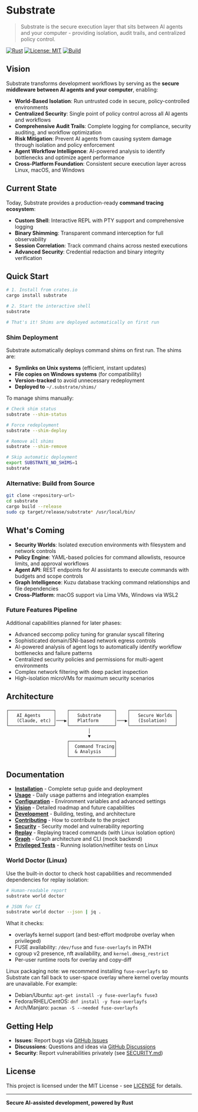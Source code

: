 # Substrate

> Substrate is the secure execution layer that sits between AI agents and your computer - providing isolation, audit trails, and centralized policy control.

[![Rust](https://img.shields.io/badge/rust-1.74%2B-orange.svg)](https://www.rust-lang.org/)
[![License: MIT](https://img.shields.io/badge/License-MIT-yellow.svg)](https://opensource.org/licenses/MIT)
[![Build](https://img.shields.io/badge/build-passing-green.svg)](#development)

## Vision

Substrate transforms development workflows by serving as the **secure middleware between AI agents and your computer**, enabling:

- **World-Based Isolation**: Run untrusted code in secure, policy-controlled environments
- **Centralized Security**: Single point of policy control across all AI agents and workflows
- **Comprehensive Audit Trails**: Complete logging for compliance, security auditing, and workflow optimization
- **Risk Mitigation**: Prevent AI agents from causing system damage through isolation and policy enforcement
- **Agent Workflow Intelligence**: AI-powered analysis to identify bottlenecks and optimize agent performance
- **Cross-Platform Foundation**: Consistent secure execution layer across Linux, macOS, and Windows

## Current State

Today, Substrate provides a production-ready **command tracing ecosystem**:

- **Custom Shell**: Interactive REPL with PTY support and comprehensive logging
- **Binary Shimming**: Transparent command interception for full observability
- **Session Correlation**: Track command chains across nested executions
- **Advanced Security**: Credential redaction and binary integrity verification

## Quick Start

```bash
# 1. Install from crates.io
cargo install substrate

# 2. Start the interactive shell
substrate

# That's it! Shims are deployed automatically on first run
```

### Shim Deployment

Substrate automatically deploys command shims on first run. The shims are:
- **Symlinks on Unix systems** (efficient, instant updates)
- **File copies on Windows systems** (for compatibility)
- **Version-tracked** to avoid unnecessary redeployment
- **Deployed to** `~/.substrate/shims/`

To manage shims manually:
```bash
# Check shim status
substrate --shim-status

# Force redeployment
substrate --shim-deploy

# Remove all shims
substrate --shim-remove

# Skip automatic deployment
export SUBSTRATE_NO_SHIMS=1
substrate
```

### Alternative: Build from Source

```bash
git clone <repository-url>
cd substrate
cargo build --release
sudo cp target/release/substrate* /usr/local/bin/
```

## What's Coming

- **Security Worlds**: Isolated execution environments with filesystem and network controls
- **Policy Engine**: YAML-based policies for command allowlists, resource limits, and approval workflows
- **Agent API**: REST endpoints for AI assistants to execute commands with budgets and scope controls
- **Graph Intelligence**: Kuzu database tracking command relationships and file dependencies
- **Cross-Platform**: macOS support via Lima VMs, Windows via WSL2

### Future Features Pipeline

Additional capabilities planned for later phases:

- Advanced seccomp policy tuning for granular syscall filtering
- Sophisticated domain/SNI-based network egress controls
- AI-powered analysis of agent logs to automatically identify workflow bottlenecks and failure patterns
- Centralized security policies and permissions for multi-agent environments
- Complex network filtering with deep packet inspection
- High-isolation microVMs for maximum security scenarios

## Architecture

```text
┌─────────────────┐    ┌─────────────────┐    ┌─────────────────┐
│   AI Agents     │    │   Substrate     │    │   Secure Worlds │
│   (Claude, etc) │───▶│   Platform      │───▶│   (Isolation)   │
└─────────────────┘    └─────────────────┘    └─────────────────┘
                               │
                               ▼
                       ┌─────────────────┐
                       │  Command Tracing│
                       │  & Analysis     │
                       └─────────────────┘
```

## Documentation

- **[Installation](docs/INSTALLATION.md)** - Complete setup guide and deployment
- **[Usage](docs/USAGE.md)** - Daily usage patterns and integration examples
- **[Configuration](docs/CONFIGURATION.md)** - Environment variables and advanced settings
- **[Vision](docs/VISION.md)** - Detailed roadmap and future capabilities
- **[Development](docs/DEVELOPMENT.md)** - Building, testing, and architecture
- **[Contributing](CONTRIBUTING.md)** - How to contribute to the project
- **[Security](SECURITY.md)** - Security model and vulnerability reporting
 - **[Replay](docs/REPLAY.md)** - Replaying traced commands (with Linux isolation option)
 - **[Graph](docs/GRAPH.md)** - Graph architecture and CLI (mock backend)
 - **[Privileged Tests](docs/HOWTO_PRIVILEGED_TESTS.md)** - Running isolation/netfilter tests on Linux

### World Doctor (Linux)

Use the built-in doctor to check host capabilities and recommended dependencies for replay isolation:

```bash
# Human-readable report
substrate world doctor

# JSON for CI
substrate world doctor --json | jq .
```

What it checks:
- overlayfs kernel support (and best-effort modprobe overlay when privileged)
- FUSE availability: `/dev/fuse` and `fuse-overlayfs` in PATH
- cgroup v2 presence, nft availability, and `kernel.dmesg_restrict`
- Per-user runtime roots for overlay and copy-diff

Linux packaging note: we recommend installing `fuse-overlayfs` so Substrate can fall back to user-space overlay where kernel overlay mounts are unavailable. For example:
- Debian/Ubuntu: `apt-get install -y fuse-overlayfs fuse3`
- Fedora/RHEL/CentOS: `dnf install -y fuse-overlayfs`
- Arch/Manjaro: `pacman -S --needed fuse-overlayfs`


## Getting Help

- **Issues**: Report bugs via [GitHub Issues](https://github.com/your-org/substrate/issues)
- **Discussions**: Questions and ideas via [GitHub Discussions](https://github.com/your-org/substrate/discussions)
- **Security**: Report vulnerabilities privately (see [SECURITY.md](SECURITY.md))

## License

This project is licensed under the MIT License - see [LICENSE](LICENSE) for details.

---

**Secure AI-assisted development, powered by Rust**
